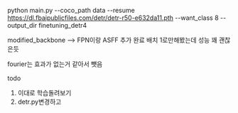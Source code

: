 
python main.py --coco_path data --resume https://dl.fbaipublicfiles.com/detr/detr-r50-e632da11.pth --want_class 8 --output_dir finetuning_detr4



modified_backbone --> FPN이랑 ASFF 추가 완료
배치 1로만해봤는데 성능 꽤 괜찮은듯


fourier는 효과가 없는거 같아서 뺏음

todo
1) 이대로 학습돌려보기
2) detr.py변경하고

